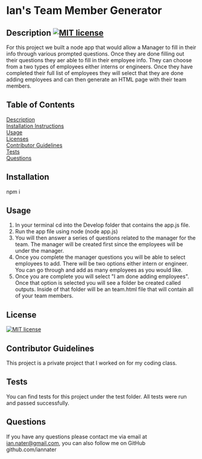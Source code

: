 
  # Ian's Team Member Generator

  ## Description [![MIT license](https://img.shields.io/badge/License-MIT-blue.svg)](https://lbesson.mit-license.org/)
  For this project we built a node app that would allow a Manager to fill in their info through various prompted questions. Once they are done filling out their questions they aer able to fill in their employee info. They can choose from a two types of employees either interns or engineers. Once they have completed their full list of employees they will select that they are done adding employees and can then generate an HTML page with their team members.  

  ## Table of Contents
  [Description](#description)<br>
  [Installation Instructions](#installation)<br>
  [Usage](#usage)<br>
  [Licenses](#license)<br>
  [Contributor Guidelines](#contributor-guidelines)<br>
  [Tests](#tests)<br>
  [Questions](#questions)<br>

  ## Installation
  npm i

  ## Usage
  1. In your terminal cd into the Develop folder that contains the app.js file.
  2. Run the app file using node (node app.js)
  3. You will then answer a series of questions related to the manager for the team. The manager will be created first since the employees will be under the manager.
  4. Once you complete the manager questions you will be able to select employees to add. There will be two options either intern or engineer. You can go through and add as many employees as you would like.
  5. Once you are complete you will select "I am done adding employees". Once that option is selected you will see a folder be created called outputs. Inside of that folder will be an team.html file that will contain all of your team members. 

  ## License
  [![MIT license](https://img.shields.io/badge/License-MIT-blue.svg)](https://lbesson.mit-license.org/)

  ## Contributor Guidelines
  This project is a private project that I worked on for my coding class.

  ## Tests 
  You can find tests for this project under the test folder. All tests were run and passed successfully. 

  ## Questions
   If you have any questions please contact me via email at ian.nater@gmail.com, you can also follow me on GitHub github.com/iannater

